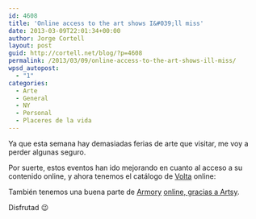 ```yaml
---
id: 4608
title: 'Online access to the art shows I&#039;ll miss'
date: 2013-03-09T22:01:34+00:00
author: Jorge Cortell
layout: post
guid: http://cortell.net/blog/?p=4608
permalink: /2013/03/09/online-access-to-the-art-shows-ill-miss/
wpsd_autopost:
  - "1"
categories:
  - Arte
  - General
  - NY
  - Personal
  - Placeres de la vida
---
```

Ya que esta semana hay demasiadas ferias de arte que visitar, me voy a perder algunas seguro.

Por suerte, estos eventos han ido mejorando en cuanto al acceso a su contenido online, y ahora tenemos el catálogo de <a title="http://ny.voltashow.com" href="http://ny.voltashow.com" target="_blank">Volta</a> online:</p> 

También tenemos una buena parte de <a title="http://www.thearmoryshow.com" href="http://www.thearmoryshow.com" target="_blank">Armory</a> <a title="http://artsy.net/thearmoryshow" href="http://artsy.net/thearmoryshow" target="_blank">online, gracias a Artsy</a>.

Disfrutad 😉